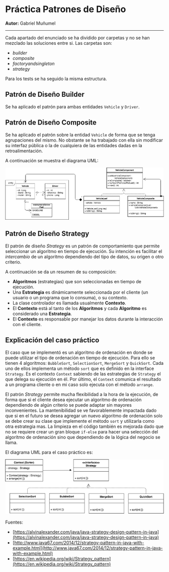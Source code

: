 # Práctica Patrones de Diseño

**Autor:** Gabriel Muñumel

---

Cada apartado del enunciado se ha dividido por carpetas y no se han mezclado las soluciones entre si. Las carpetas son:
* _builder_
* _composite_
* _factoryandsingleton_
* _strategy_

Para los tests se ha seguido la misma estructura.

## Patrón de Diseño Builder

Se ha aplicado el patrón para ambas entidades `Vehicle` y `Driver`. 

## Patrón de Diseño Composite

Se ha aplicado el patrón sobre la entidad `Vehicle` de forma que se tenga agrupaciones del mismo. No obstante se ha
trabajado con ella sin modificar su interfaz pública o la de cualquiera de las entidades dadas en la retroalimentación. 

A continuación se muestra el diagrama UML:

![alt text](composite-uml.png "Patrón de Diseño Composite")


## Patrón de Diseño Strategy

El patrón de diseño _Strategy_ es un patrón de comportamiento que permite seleccionar un algoritmo 
en tiempo de ejecución. Su intención es facilitar el *intercambio* de un algoritmo dependiendo del tipo
de datos, su origen o otro criterio. 

A continuación se da un resumen de su composición:
* **Algoritmos** (estrategias) que son seleccionadas en tiempo de ejecución.
* Una **Estrategia** es dinámicamente seleccionada por el cliente (un usuario o 
un programa que lo consuma), o su contexto. 
* La clase controlador es llamada usualmente **Contexto**.
* El **Contexto** está al tanto de los **Algoritmos** y cada **Algoritmo** es considerado una **Estrategia**. 
* El **Contexto** es responsable por manejar los datos durante la interacción con el cliente.

## Explicación del caso práctico

El caso que se implementó es un algoritmo de ordenación en donde se puede utilizar el
tipo de ordenación en tiempo de ejecución. Para ello se tienen 4 algoritmos: `BubbleSort`, `SelectionSort`,
`MergeSort` y `QuickSort`. Cada uno de ellos implementa un método `sort` que es definido en la interface
`Strategy`. Es el contexto `Context` sabiendo de las estrategias de `Strategy` el que delega su ejecución en él. Por último, el `Context` comunica el resultado a un programa cliente o en mi caso solo ejecuta con el método `arrange`. 

El patrón _Strategy_ permite mucha flexibilidad a la hora de la ejecución, de forma que si el cliente desea
ejecutar un algoritmo de ordenación dependiendo de algún criterio se puede adaptar sin mayores 
inconvenientes. La mantenibilidad se ve favorablemente impactada dado que si en el futuro se desea 
agregar un nuevo algoritmo de ordenación solo se debe crear su clase que implemente el método `sort` y 
utilizarla como otra estrategia mas. La limpieza en el código también es mejorada dado que no se requiere
crear un gran bloque `if-else` para hacer una selección del algoritmo de ordenación sino que dependiendo de 
la lógica del negocio se llama.   

El diagrama UML para el caso práctico es:

![alt text](strategy-uml.png "Patrón de Diseño Strategy")


Fuentes:
* [https://alvinalexander.com/java/java-strategy-design-pattern-in-java](https://alvinalexander.com/java/java-strategy-design-pattern-in-java)
* [http://www.java67.com/2014/12/strategy-pattern-in-java-with-example.html](http://www.java67.com/2014/12/strategy-pattern-in-java-with-example.html)
* [https://en.wikipedia.org/wiki/Strategy_pattern](https://en.wikipedia.org/wiki/Strategy_pattern)




